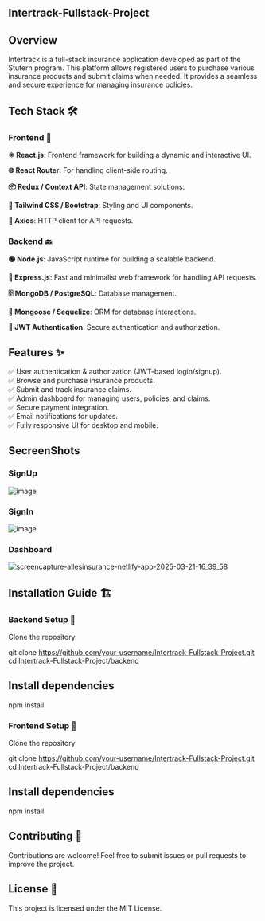 ## Intertrack-Fullstack-Project


## Overview

Intertrack is a full-stack insurance application developed as part of the Stutern program. This platform allows registered users to purchase various insurance products and submit claims when needed. It provides a seamless and secure experience for managing insurance policies.

## Tech Stack 🛠️

### Frontend 🎨

**⚛️ React.js**: Frontend framework for building a dynamic and interactive UI.

**🌐 React Router**: For handling client-side routing.

**📦 Redux / Context API**: State management solutions.

**🎨 Tailwind CSS / Bootstrap**: Styling and UI components.

**🔗 Axios**: HTTP client for API requests.

### Backend 🔙

**🟢 Node.js**: JavaScript runtime for building a scalable backend.

**🚀 Express.js**: Fast and minimalist web framework for handling API requests.

**🗄️ MongoDB / PostgreSQL**: Database management.

**📜 Mongoose / Sequelize**: ORM for database interactions.

**🔐 JWT Authentication**: Secure authentication and authorization.


## Features ✨

✅ User authentication & authorization (JWT-based login/signup).<br>
✅ Browse and purchase insurance products.<br>
✅ Submit and track insurance claims.<br>
✅ Admin dashboard for managing users, policies, and claims.<br>
✅ Secure payment integration.<br>
✅ Email notifications for updates.<br>
✅ Fully responsive UI for desktop and mobile.

## SecreenShots

### SignUp

![image](https://github.com/user-attachments/assets/12cb0003-1345-4d74-8e39-df056612a9d5)

### SignIn

![image](https://github.com/user-attachments/assets/9223c0df-948d-4137-b8ef-d3940cff379d)

### Dashboard

![screencapture-allesinsurance-netlify-app-2025-03-21-16_39_58](https://github.com/user-attachments/assets/e6d7b518-b645-48b9-83b7-d7247a2c984f)


## Installation Guide 🏗️

### Backend Setup 🔧

Clone the repository

git clone https://github.com/your-username/Intertrack-Fullstack-Project.git<br>
cd Intertrack-Fullstack-Project/backend

## Install dependencies

npm install

### Frontend Setup 🔧

Clone the repository

git clone https://github.com/your-username/Intertrack-Fullstack-Project.git<br>
cd Intertrack-Fullstack-Project/backend

## Install dependencies

npm install

## Contributing 🤝

Contributions are welcome! Feel free to submit issues or pull requests to improve the project.

## License 📜

This project is licensed under the MIT License.
